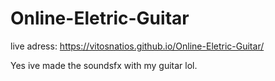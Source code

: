 # Online-Eletric-Guitar

live adress: https://vitosnatios.github.io/Online-Eletric-Guitar/

Yes ive made the soundsfx with my guitar lol.
